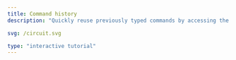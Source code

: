 ```yaml
---
title: Command history
description: "Quickly reuse previously typed commands by accessing the command history."

svg: /circuit.svg

type: "interactive tutorial"
---
```

